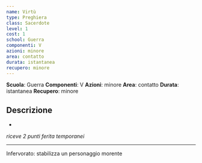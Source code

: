 ```yaml
---
name: Virtù
type: Preghiera
class: Sacerdote
level: 1
cost: 1
school: Guerra
componenti: V
azioni: minore
area: contatto
durata: istantanea
recupero: minore
---
```

**Scuola**: Guerra
**Componenti**: V
**Azioni**: minore
**Area**: contatto
**Durata**: istantanea
**Recupero**: minore

**Descrizione**
-

-

*riceve 2 punti ferita temporanei*

---

Infervorato: stabilizza un personaggio morente